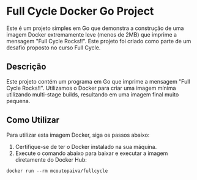 # Full Cycle Docker Go Project

Este é um projeto simples em Go que demonstra a construção de uma imagem Docker extremamente leve (menos de 2MB) que imprime a mensagem "Full Cycle Rocks!!". Este projeto foi criado como parte de um desafio proposto no curso Full Cycle.

## Descrição

Este projeto contém um programa em Go que imprime a mensagem "Full Cycle Rocks!!". Utilizamos o Docker para criar uma imagem mínima utilizando multi-stage builds, resultando em uma imagem final muito pequena.

## Como Utilizar

Para utilizar esta imagem Docker, siga os passos abaixo:

1. Certifique-se de ter o Docker instalado na sua máquina.
2. Execute o comando abaixo para baixar e executar a imagem diretamente do Docker Hub:

```docker run --rm mcoutopaiva/fullcycle```
